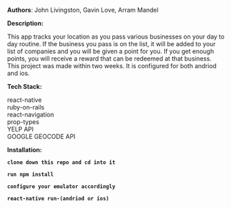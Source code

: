 <b>Authors</b>: John Livingston, Gavin Love, Arram Mandel

<b>Description:</b>

This app tracks your location as you pass various businesses on your day to day routine. If the business you pass is on the list, it will be added to your list of companies and you will be given a point for you. If you get enough points, you will receive a reward that can be redeemed at that business. This project was made within two weeks. It is configured for both andriod and ios.

<b>Tech Stack:</b>

react-native<br>ruby-on-rails<br>react-navigation<br>prop-types<br>YELP API<br>GOOGLE GEOCODE API

<b>Installation:</br>

```clone down this repo and cd into it```

```run npm install```

```configure your emulator accordingly```

```react-native run-(andriod or ios)```
